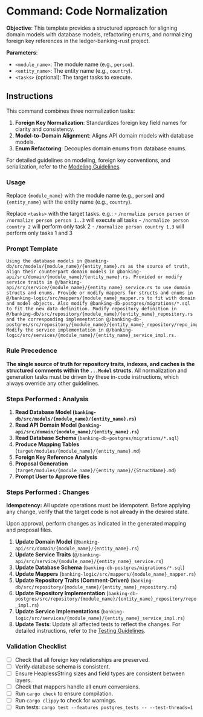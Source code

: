 # Command: Code Normalization

**Objective**: This template provides a structured approach for aligning domain models with database models, refactoring enums, and normalizing foreign key references in the ledger-banking-rust project.

**Parameters**:
-   `<module_name>`: The module name (e.g., `person`).
-   `<entity_name>`: The entity name (e.g., `country`).
-   `<tasks>` (optional): The target tasks to execute.

## Instructions

This command combines three normalization tasks:
1.  **Foreign Key Normalization**: Standardizes foreign key field names for clarity and consistency.
2.  **Model-to-Domain Alignment**: Aligns API domain models with database models.
3.  **Enum Refactoring**: Decouples domain enums from database enums.

For detailed guidelines on modeling, foreign key conventions, and serialization, refer to the [Modeling Guidelines](../../docs/guidelines/modeling.md).

### Usage

Replace `{module_name}` with the module name (e.g., `person`) and `{entity_name}` with the entity name (e.g., `country`).

Replace `<tasks>` with the target tasks. e.g.:
    - `/normalize person person` or `/normalize person person 1..3` will execute all tasks
    - `/normalize person country 2` will perform only task 2
    - `/normalize person country 1,3` will perform only tasks 1 and 3

### Prompt Template

```
Using the database models in @banking-db/src/models/{module_name}/{entity_name}.rs as the source of truth, align their counterpart domain models in @banking-api/src/domain/{module_name}/{entity_name}.rs. Provided or modify service traits in @/banking-api/src/service/{module_name}/{entity_name}_service.rs to use domain structs and enums. Provide or modify mappers for structs and enums in @/banking-logic/src/mappers/{module_name}_mapper.rs to fit with domain and model objects. Also modify @banking-db-postgres/migrations/*.sql to fit the new data definition. Modify repository definition in @/banking-db/src/repository/{module_name}/{entity_name}_repository.rs and the corresponding implementation @/banking-db-postgres/src/repository/{module_name}/{entity_name}_repository/repo_impl.rs. Modify the service implementation in @/banking-logic/src/services/{module_name}/{entity_name}_service_impl.rs. 
```

### Rule Precedence
**The single source of truth for repository traits, indexes, and caches is the structured comments within the `...Model` structs.** All normalization and generation tasks must be driven by these in-code instructions, which always override any other guidelines.

### Steps Performed : Analysis

1.  **Read Database Model (`banking-db/src/models/{module_name}/{entity_name}.rs`)**
2.  **Read API Domain Model (`banking-api/src/domain/{module_name}/{entity_name}.rs`)**
3.  **Read Database Schema** (`banking-db-postgres/migrations/*.sql`)
4.  **Produce Mapping Tables** (`target/modules/{module_name}/{entity_name}.md`)
5.  **Foreign Key Reference Analysis**
6.  **Proposal Generation** (`target/modules/{module_name}/{entity_name}/{StructName}.md`)
7.  **Prompt User to Approve files**

### Steps Performed : Changes
**Idempotency:** All update operations must be idempotent. Before applying any change, verify that the target code is not already in the desired state.

Upon approval, perform changes as indicated in the generated mapping and proposal files.

1.  **Update Domain Model** (`@banking-api/src/domain/{module_name}/{entity_name}.rs`)
2.  **Update Service Traits** (`@/banking-api/src/service/{module_name}/{entity_name}_service.rs`)
3.  **Update Database Schema** (`banking-db-postgres/migrations/*.sql`)
4.  **Update Mappers** (`banking-logic/src/mappers/{module_name}_mapper.rs`)
5.  **Update Repository Traits (Comment-Driven)** (`banking-db/src/repository/{module_name}/{entity_name}_repository.rs`)
6.  **Update Repository Implementation** (`banking-db-postgres/src/repository/{module_name}/{entity_name}_repository/repo_impl.rs`)
7.  **Update Service Implementations** (`banking-logic/src/services/{module_name}/{entity_name}_service_impl.rs`)
8.  **Update Tests**: Update all affected tests to reflect the changes. For detailed instructions, refer to the [Testing Guidelines](../../docs/guidelines/testing.md).

### Validation Checklist

-   [ ] Check that all foreign key relationships are preserved.
-   [ ] Verify database schema is consistent.
-   [ ] Ensure HeaplessString sizes and field types are consistent between layers.
-   [ ] Check that mappers handle all enum conversions.
-   [ ] Run `cargo check` to ensure compilation.
-   [ ] Run `cargo clippy` to check for warnings.
-   [ ] Run tests: `cargo test --features postgres_tests -- --test-threads=1`
